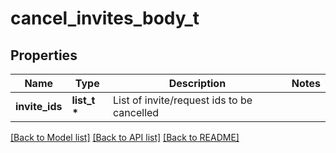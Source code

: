 # cancel_invites_body_t

## Properties
Name | Type | Description | Notes
------------ | ------------- | ------------- | -------------
**invite_ids** | **list_t \*** | List of invite/request ids to be cancelled | 

[[Back to Model list]](../README.md#documentation-for-models) [[Back to API list]](../README.md#documentation-for-api-endpoints) [[Back to README]](../README.md)


